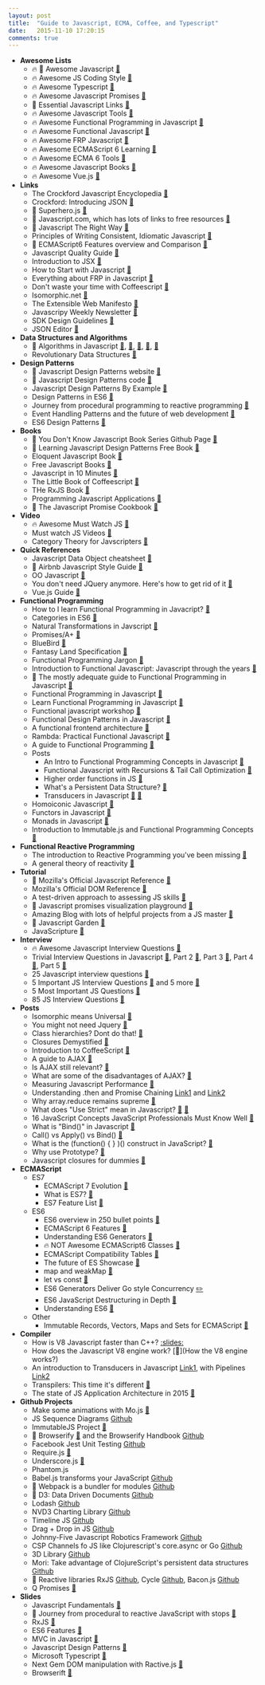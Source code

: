 ```yaml
---
layout: post
title:  "Guide to Javascript, ECMA, Coffee, and Typescript"
date:   2015-11-10 17:20:15
comments: true
---
```


- **Awesome Lists**
    - :fire: :raised_hands: Awesome Javascript [:link:](https://github.com/sorrycc/awesome-javascript)
    - :fire: Awesome JS Coding Style [:link:](https://github.com/feross/awesome-standard)
    - :fire: Awesome Typescript [:link:](https://github.com/dzharii/awesome-typescript)
    - :fire: Awesome Javascript Promises [:link:](https://github.com/wbinnssmith/awesome-promises)
    - :raised_hands: Essential Javascript Links [:link:](https://github.com/ericelliott/essential-javascript-links)
    - :fire: Awesome Javascript Tools [:link:](https://github.com/codefellows/jstools)
    - :fire: Awesome Functional Programming in Javascript [:link:](https://github.com/stoeffel/awesome-fp-js)
    - :fire: Awesome Functional Javascript [:link:](https://github.com/stoeffel/awesome-fp-js)
    - :fire: Awesome FRP Javascript [:link:](https://github.com/stoeffel/awesome-frp-js)
    - :fire: Awesome ECMAScript 6 Learning [:link:](https://github.com/ericdouglas/ES6-Learning)
    - :fire: Awesome ECMA 6 Tools [:link:](https://github.com/addyosmani/es6-tools)
    - :fire: Awesome Javascript Books [:link:](https://github.com/heatroom/awesome-javascript-books)
    - :fire: Awesome Vue.js [:link:](https://github.com/vuejs/awesome-vue#projects-using-vuejs)
- **Links**
    - The Crockford Javascript Encyclopedia [:link:](http://www.crockford.com/javascript/encyclopedia/)
    - Crockford: Introducing JSON [:link:](http://www.json.org/)
    - :raised_hands: Superhero.js [:link:](http://superherojs.com/)
    - :raised_hands: Javascript.com, which has lots of links to free resources [:link:](https://www.javascript.com/resources)
    - :raised_hands: Javascript The Right Way [:link:](http://www.jstherightway.org/)
    - Principles of Writing Consistent, Idiomatic Javascript [:link:](https://github.com/rwaldron/idiomatic.js)
    - :raised_hands: ECMAScript6 Features overview and Comparison [:link:](http://es6-features.org/#Constants)
    - Javascript Quality Guide [:link:](https://github.com/bevacqua/js)
    - Introduction to JSX [:link:](http://jsx.github.io/)
    - How to Start with Javascript [:link:](http://jugoncalv.es/blog/javascript/how-to-start-with-javascript/)
    - Everything about FRP in Javascript [:link:](https://github.com/mech/Notes/blob/b04951aad3a02991ff6e68f90555b6af12ce4445/JavaScript/React/FRP.md)
    - Don't waste your time with Coffeescript [:link:](https://github.com/raganwald-deprecated/homoiconic/blob/master/2011/12/jargon.md)
    - Isomorphic.net [:link:](http://isomorphic.net/)
    - The Extensible Web Manifesto [:link:](http://extensiblewebmanifesto.org/)
    - Javascripy Weekly Newsletter [:link:](http://javascriptweekly.com/)
    - SDK Design Guidelines [:link:](https://github.com/huei90/javascript-sdk-design)
    - JSON Editor [:link:](http://jsoneditoronline.org/)
- **Data Structures and Algorithms**
    - :raised_hands: Algorithms in Javascript [:link:](https://github.com/felipernb/algorithms.js), [:link:](https://github.com/nzakas/computer-science-in-javascript), [:link:](https://github.com/dhruvbird/algorithm-js), [:link:](https://github.com/duereg/js-algorithms), [:link:](https://github.com/mgechev/javascript-algorithms)
    - Revolutionary Data Structures [:link:](https://github.com/substack/data-structures-of-the-revolution)
- **Design Patterns**
    - :raised_hands: Javascript Design Patterns website [:link:](http://www.dofactory.com/javascript/design-patterns)
    - :raised_hands: Javascript Design Patterns code [:link:](https://github.com/tcorral/Design-Patterns-in-Javascript)
    - Javascript Design Patterns By Example [:link:](http://www.sitepoint.com/javascript-application-design-patterns/)
    - Design Patterns in ES6 [:link:](https://github.com/ziyasal/design-patterns-in-es6)
    - Journey from procedural programming to reactive programming [:link:](http://glebbahmutov.com/blog/journey-from-procedural-to-reactive-javascript-with-stops/)
    - Event Handling Patterns and the future of web development [:link:](http://www.sitepoint.com/emerging-patterns-javascript-event-handling/)
    - ES6 Design Patterns [:link:](https://joshbedo.github.io/JS-Design-Patterns/)
- **Books**
    - :raised_hands: You Don't Know Javascript Book Series Github Page [:link:](https://github.com/getify/You-Dont-Know-JS)
    - :raised_hands: Learning Javascript Design Patterns Free Book [:link:](http://addyosmani.com/resources/essentialjsdesignpatterns/book/)
    - Eloquent Javascript Book [:link:](http://eloquentjavascript.net/)
    - Free Javascript Books [:link:](http://jsbooks.revolunet.com/)
    - Javascript in 10 Minutes [:link:](file:///Users/henrysavit/Downloads/js-in-ten-minutes.pdf)
    - The Little Book of Coffeescript [:link:](http://arcturo.github.io/library/coffeescript/index.html)
    - THe RxJS Book [:link:](http://xgrommx.github.io/rx-book/)
    - Programming Javascript Applications [:link:](http://chimera.labs.oreilly.com/books/1234000000262)
    - :raised_hands: The Javascript Promise Cookbook [:link:](https://github.com/mattdesl/promise-cookbook#the-problem)
- **Video**
    - :fire: Awesome Must Watch JS [:link:](https://github.com/bolshchikov/js-must-watch)
    - Must watch JS Videos [:link:](https://github.com/AllThingsSmitty/must-watch-javascript)
    - Category Theory for Javscripters [:link:](https://www.youtube.com/playlist?list=PLwuUlC2HlHGe7vmItFmrdBLn6p0AS8ALX)
- **Quick References**
    - Javascript Data Object cheatsheet [:link:](https://gentlenode.com/journal/javascript-3-the-date-object-cheatsheet/32)
    - :raised_hands: Airbnb Javascript Style Guide [:link:](https://github.com/airbnb/javascript)
    - OO Javascript [:link:](https://dzone.com/refcardz/object-oriented-javascript)
    - You don't need JQuery anymore. Here's how to get rid of it [:link:](https://github.com/oneuijs/You-Dont-Need-jQuery)
    - Vue.js Guide [:link:](http://vuejs.org/guide/)
- **Functional Programming**
    - How to I learn Functional Programming in Javacript? [:link:](http://www.fse.guru/how-do-i-learn-functional-programming-in-javascript-linkpost)
    - Categories in ES6 [:link:](https://jscategory.wordpress.com/2016/02/20/categories-in-es6/)
    - Natural Transformations in Javscript [:link:](https://jscategory.wordpress.com/2012/05/03/natural-transformations/)
    - Promises/A+ [:link:](https://promisesaplus.com/)
    - BlueBird [:link:](https://github.com/petkaantonov/bluebird)
    - Fantasy Land Specification [:link:](https://github.com/fantasyland/fantasy-land)
    - Functional Programming Jargon [:link:](https://github.com/hemanth/functional-programming-jargon)
    - Introduction to Functional Javascript: Javascript through the years [:link:](http://www.sitepoint.com/introduction-functional-javascript/)
    - :raised_hands: The mostly adequate guide to Functional Programming in Javascript [:link:](https://github.com/MostlyAdequate/mostly-adequate-guide)
    - Functional Programming in Javascript [:link:](https://dzone.com/storage/assets/379008-rc217-functionalprogramming.pdf)
    - Learn Functional Programming in Javascript [:floppy_disk:](https://docs.google.com/presentation/d/1YOJ2hU60KcXJ3m3CG28EtfTO4t1OP_JR0gpM82i2xcI/edit#slide=id.g338d117be_040)
    - Functional javascript workshop [:link:](https://github.com/timoxley/functional-javascript-workshop)
    - Functional Design Patterns in Javascript [:floppy_disk:](https://speakerdeck.com/pmh/functional-design-patterns-in-javascript)
    - A functional frontend architecture [:link:](https://github.com/paldepind/functional-frontend-architecture)
    - Rambda: Practical Functional Javascript [:link:](https://github.com/ramda/ramda)
    - A guide to Functional Programming [:link:](https://klibert.pl/warsawjs-talk/code.html)
    - Posts
        - An Intro to Functional Programming Concepts in Javascript [:link:](https://medium.com/@collardeau/intro-to-functional-programming-concepts-in-javascript-b0650773139c)
        - Functional Javascript with Recursions & Tail Call Optimization [:link:](http://www.integralist.co.uk/posts/js-recursion.html)
        - Higher order functions in JS [:link:](http://www.sitepoint.com/higher-order-functions-javascript/)
        - What's a Persistent Data Structure? [:link:](https://www.quora.com/Why-did-innovation-on-persistent-data-structures-come-from-Clojure-before-Haskell)
        - Transducers in Javascript [:link:](http://phuu.net/2014/08/31/csp-and-transducers.html) [:link:](https://github.com/transduce/transduce-stream)
    - Homoiconic Javascript [:link:](https://github.com/raganwald-deprecated/homoiconic)
    - Functors in Javascript [:link:](http://functionaljavascript.blogspot.com/2013/07/functors.html)
    - Monads in Javascript [:link:](http://functionaljavascript.blogspot.com/2013/07/monads.html)
    - Introduction to Immutable.js and Functional Programming Concepts [:link:](https://auth0.com/blog/2016/03/23/intro-to-immutable-js/?utm_source=javascriptweekly&utm_medium=email)
- **Functional Reactive Programming**
    - The introduction to Reactive Programming you've been missing [:link:](https://gist.github.com/staltz/868e7e9bc2a7b8c1f754)
    - A general theory of reactivity [:link:](https://github.com/kriskowal/gtor)
- **Tutorial**
    - :raised_hands: Mozilla's Official Javascript Reference [:link:](https://developer.mozilla.org/en-US/docs/Web/JavaScript)
    - Mozilla's Official DOM Reference [:link:](https://developer.mozilla.org/en-US/docs/Web/API/Document_Object_Model)
    - A test-driven approach to assessing JS skills [:link:](https://github.com/rmurphey/js-assessment)
    - :raised_hands: Javascript promises visualization playground [:link:](http://bevacqua.github.io/promisees/)
    - Amazing Blog with lots of helpful projects from a JS master [:link:](http://bevacqua.io/opensource)
    - :raised_hands: Javascript Garden [:link:](http://bonsaiden.github.io/JavaScript-Garden/)
    - JavaScripture [:link:](http://www.javascripture.com/)
- **Interview**
    - :fire: Awesome Javascript Interview Questions [:link:](https://github.com/MaximAbramchuck/awesome-interviews#javascript)
    - Trivial Interview Questions in Javascript [:link:](http://www.thatjsdude.com/interview/js1.html), Part 2 [:link:](http://www.thatjsdude.com/interview/js2.html), Part 3 [:link:](http://www.thatjsdude.com/interview/dom.html), Part 4 [:link:](http://www.thatjsdude.com/interview/css.html#shadowDOM), Part 5 [:link:](http://www.thatjsdude.com/interview/html.html)
    - 25 Javascript interview questions [:link:](http://www.toptal.com/javascript/interview-questions)
    - 5 Important JS Interview Questions [:link:](http://www.sitepoint.com/5-javascript-interview-exercises/) and 5 more [:link:](http://www.sitepoint.com/5-typical-javascript-interview-exercises/)
    - 5 Most Important JS Questions [:link:](https://www.quora.com/How-do-you-judge-a-JavaScript-programmer-by-only-5-questions)
    - 85 JS Interview Questions [:link:](http://career.guru99.com/top-85-javascript-interview-questions/)
- **Posts**
    - Isomorphic means Universal [:link:](https://medium.com/@mjackson/universal-javascript-4761051b7ae9)
    - You might not need Jquery [:link:](http://youmightnotneedjquery.com/)
    - Class hierarchies? Dont do that! [:link:](http://raganwald.com/2014/03/31/class-hierarchies-dont-do-that.html)
    - Closures Demystified [:link:](http://www.sitepoint.com/javascript-closures-demystified/)
    - Introduction to CoffeeScript [:link:](http://www.sitepoint.com/accelerate-javascript-development-coffeescript/)
    - A guide to AJAX [:link:](http://www.sitepoint.com/guide-vanilla-ajax-without-jquery/)
    - Is AJAX still relevant? [:link:](https://www.quora.com/Do-programmers-still-use-AJAX)
    - What are some of the disadvantages of AJAX? [:link:](https://www.quora.com/What-are-the-main-defects-and-demerits-of-AJAX)
    - Measuring Javascript Performance [:link:](http://www.sitepoint.com/measuring-javascript-functions-performance/)
    - Understanding .then and Promise Chaining [Link1](http://www.sitepoint.com/overview-javascript-promises/) and [Link2](http://www.sitepoint.com/deeper-dive-javascript-promises/)
    - Why array.reduce remains supreme [:link:](http://glebbahmutov.com/blog/reduce-reigns-supreme/)
    - What does "Use Strict" mean in Javascript? [:link:](http://stackoverflow.com/questions/1335851/what-does-use-strict-do-in-javascript-and-what-is-the-reasoning-behind-it?rq=1) [:link:](http://ejohn.org/blog/ecmascript-5-strict-mode-json-and-more/)
    - 16 JavaScript Concepts JavaScript Professionals Must Know Well [:link:](http://javascriptissexy.com/16-javascript-concepts-you-must-know-well/)
    - What is "Bind()" in Javascript [:link:](http://stackoverflow.com/questions/2236747/use-of-the-javascript-bind-method)
    - Call() vs Apply() vs Bind() [:link:](http://stackoverflow.com/questions/15455009/javascript-call-apply-vs-bind)
    - What is the (function() { } )() construct in JavaScript? [:link:](http://stackoverflow.com/questions/8228281/what-is-the-function-construct-in-javascript)
    - Why use Prototype? [:link:](http://stackoverflow.com/questions/8433459/js-why-use-prototype?lq=1)
    - Javascript closures for dummies [:link:](http://stackoverflow.com/questions/111102/how-do-javascript-closures-work?rq=1)
- **ECMAScript**
    - ES7
        - ECMAScript 7 Evolution [:link:](http://blogs.msdn.com/b/eternalcoding/archive/2015/09/30/javascript-goes-to-asynchronous-city.aspx)
        - What is ES7? [:link:](http://www.2ality.com/2015/11/tc39-process.html?utm_source=javascriptweekly&utm_medium=email)
        - ES7 Feature List [:link:](https://github.com/hemanth/es7-features)
    - ES6
        - ES6 overview in 250 bullet points [:link:](https://ponyfoo.com/articles/es6)
        - ECMAScript 6 Features [:link:](https://github.com/lukehoban/es6features)
        - Understanding ES6 Generators [:link:](http://davidwalsh.name/es6-generators)
        - :fire: NOT Awesome ECMAScript6 Classes [:link:](https://github.com/joshburgess/not-awesome-es6-classes)
        - ECMAScript Compatibility Tables [:link:](https://github.com/kangax/compat-table)
        - The future of ES Showcase [:link:](https://github.com/sindresorhus/esnext-showcase)
        - map and weakMap [:link:](http://www.sitepoint.com/preparing-ecmascript-6-map-weakmap/)
        - let vs const [:link:](http://www.sitepoint.com/preparing-ecmascript-6-let-const/)
        - ES6 Generators Deliver Go style Concurrency [:pencil2:](http://swannodette.github.io/2013/08/24/es6-generators-and-csp/)
        - ES6 JavaScript Destructuring in Depth [:link:](https://ponyfoo.com/articles/es6-destructuring-in-depth)
        - Understanding ES6 [:link:](https://github.com/sgaurav/understanding-es6)
    - Other
        - Immutable Records, Vectors, Maps and Sets for ECMAScript [:pencil:](https://github.com/sebmarkbage/ecmascript-immutable-data-structures)
- **Compiler**
    - How is V8 Javascript faster than C++? [:slides:](http://v8-io12.appspot.com/#4)
    - How does the Javascript V8 engine work? [:link:](How the V8 engine works?)
    - An introduction to Transducers in Javascript [Link1](http://simplectic.com/blog/2014/transducers-explained-1/), with Pipelines [Link2](http://simplectic.com/blog/2014/transducers-explained-pipelines/)
    - Transpilers: This time it's different [:link:](http://dailyjs.com/2015/02/26/babel/)
    - The state of JS Application Architecture in 2015 [:link:](https://medium.com/google-developers/javascript-application-architecture-on-the-road-to-2015-d8125811101b)
- **Github Projects**
    - Make some animations with Mo.js [:link:](http://mojs.io/tutorials/easing/path-easing/)
    - JS Sequence Diagrams [Github](https://github.com/bramp/js-sequence-diagrams)
    - ImmutableJS Project [:link:](http://facebook.github.io/immutable-js/)
    - :raised_hands: Browserify [:link:](http://browserify.org/) and the Browserify Handbook [Github](https://github.com/substack/browserify-handbook)
    - Facebook Jest Unit Testing [Github](https://github.com/facebook/jest)
    - Require.js [:link:](https://github.com/jrburke/requirejs)
    - Underscore.js [:link:](http://underscorejs.org/)
    - Phantom.js
    - Babel.js transforms your JavaScript [Github](http://babeljs.io/)
    - :raised_hands: Webpack is a bundler for modules [Github](https://github.com/webpack/webpack)
    - :raised_hands: D3: Data Driven Documents [Github](https://github.com/mbostock/d3)
    - Lodash [Github](https://github.com/lodash/lodash/)
    - NVD3 Charting Library [Github](https://github.com/novus/nvd3)
    - Timeline JS [Github](https://github.com/NUKnightLab/TimelineJS)
    - Drag + Drop in JS [Github](http://bevacqua.github.io/dragula/)
    - Johnny-Five Javascript Robotics Framework [Github](http://johnny-five.io/)
    - CSP Channels fo JS like Clojurescript's core.async or Go [Github](https://github.com/ubolonton/js-csp)
    - 3D Library [Github](https://github.com/mrdoob/three.js)
    - Mori: Take advantage of ClojureScript's persistent data structures [Github](https://github.com/swannodette/mori)
    - :raised_hands: Reactive libraries RxJS [Github](https://github.com/Reactive-Extensions/RxJS), Cycle [Github](https://github.com/cyclejs/cycle-core), Bacon.js [Github](https://github.com/baconjs/bacon.js)
    - Q Promises [:link:](https://github.com/kriskowal/q)
- **Slides**
    - Javascript Fundamentals [:floppy_disk:](http://slides.com/surtich/javascript-course#/)
    - :raised_hands: Journey from procedural to reactive JavaScript with stops [:floppy_disk:](http://slides.com/bahmutov/javascript-journey#/)
    - RxJS [:floppy_disk:](https://speakerdeck.com/andre/rxjs-the-reactive-extensions-for-javascript-introduction)
    - ES6 Features [:floppy_disk:](http://slides.com/gsklee/es6-not-yo-mommas-javascript#/1)
    - MVC in Javascript [:floppy_disk:](https://speakerdeck.com/addyosmani/digesting-javascript-mvc)
    - Javascript Design Patterns [:floppy_disk:](https://speakerdeck.com/lawren/javascript-design-patterns)
    - Microsoft Typescript [:floppy_disk:](https://github.com/Microsoft/TypeScript)
    - Next Gem DOM manipulation with Ractive.js [:floppy_disk:](https://github.com/ractivejs/ractive)
    - Browserift [:floppy_disk:](http://slides.com/signupskm)
